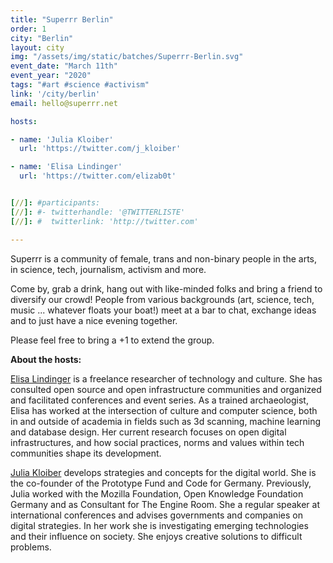```yaml
---
title: "Superrr Berlin"
order: 1
city: "Berlin"
layout: city
img: "/assets/img/static/batches/Superrr-Berlin.svg"
event_date: "March 11th"
event_year: "2020"
tags: "#art #science #activism"
link: '/city/berlin'
email: hello@superrr.net

hosts:

- name: 'Julia Kloiber'
  url: 'https://twitter.com/j_kloiber'

- name: 'Elisa Lindinger'
  url: 'https://twitter.com/elizab0t'


[//]: #participants:
[//]: #- twitterhandle: '@TWITTERLISTE'
[//]: #  twitterlink: 'http://twitter.com'

---
```


Superrr is a community of female, trans and non-binary people in the arts, in science, tech, journalism, activism and more.

Come by, grab a drink, hang out with like-minded folks and bring a friend to diversify our crowd! People from various backgrounds (art, science, tech, music ... whatever floats your boat!) meet at a bar to chat, exchange ideas and to just have a nice evening together.

Please feel free to bring a +1 to extend the group.

<b>About the hosts:</b>

<a href="https://elisalindinger.de/">Elisa Lindinger</a> is a freelance researcher of technology and culture. She has consulted open source and open infrastructure communities and organized and facilitated conferences and event series. As a trained archaeologist, Elisa has worked at the intersection of culture and computer science, both in and outside of academia in fields such as 3d scanning, machine learning and database design. Her current research focuses on open digital infrastructures, and how social practices, norms and values within tech communities shape its development.

<a href="https://juliakloiber.com/">Julia Kloiber</a> develops strategies and concepts for the digital world. She is the co-founder of the Prototype Fund and Code for Germany. Previously, Julia worked with the Mozilla Foundation, Open Knowledge Foundation Germany and as Consultant for The Engine Room. She a regular speaker at international conferences and advises governments and companies on digital strategies. In her work she is investigating emerging technologies and their influence on society. She enjoys creative solutions to difficult problems. 






